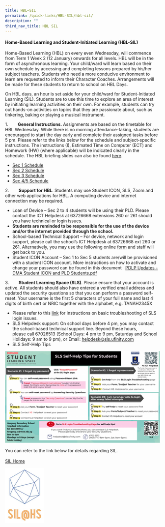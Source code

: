 ```yaml
---
title: HBL–SIL
permalink: /quick-links/HBL-SIL/hbl-sil/
description: ""
third_nav_title: HBL SIL
---
```

#### Home-Based Learning and Student-Initiated Learning (HBL-SIL)


Home-Based Learning (HBL) on every even Wednesday, will commence from Term 1 Week 2 (12 January) onwards for all levels. HBL will be in the form of asynchronous learning. Your child/ward will learn based on their own schedule by accessing and completing lessons prepared by his/her subject teachers. Students who need a more conducive environment to learn are requested to inform their Character Coaches. Arrangements will be made for these students to return to school on HBL Days.  

On HBL days, an hour is set aside for your child/ward for Student-Initiated Learning (SIL). Students are to use this time to explore an area of interest by&nbsp;initiating learning activities on their own. For example, students can try out hands-on activities on topics that they are passionate about, such as tinkering, baking or playing a musical instrument.

1\.&nbsp;&nbsp; &nbsp;&nbsp; &nbsp;&nbsp;**General Instructions.**&nbsp;Assignments are based on the timetable for HBL Wednesday. While there is no morning attendance-taking, students are encouraged to start the day early and complete their assigned tasks before 5 pm. Please refer to the links below for the schedule and subject-specific instructions.&nbsp;The instructions (I), Estimated Time on Computer (ECT) and Homework (HW) (where applicable) will be indicated clearly in the schedule. The HBL briefing slides can also be found&nbsp;[here](/files/HBL%20Briefing%20to%20Students.pdf).&nbsp; &nbsp;

  

*   [Sec 1 Schedule](https://docs.google.com/spreadsheets/d/1owOqfTHko2ptYT4qRBqV274VLTxae0Wi6bfkyHpGod0)
*   [Sec 2 Schedule](https://docs.google.com/spreadsheets/d/1XRY60ZEYWlDAUrJMR2hebJu7ZzIw_O87Pk2ar00R5-A)
*   [Sec 3 Schedule](https://docs.google.com/spreadsheets/d/1OUh7ccx5K04b-mSbPJ6qt4zP_MHdxSXLUwPm8oUpNvI)
*   [Sec 4/5 Schedule](https://docs.google.com/spreadsheets/d/1DHxE6cb9C4luiaf-5vt43CjKoEZhGjbQdDrsUc8kH3I/edit?usp=sharing)

2\.&nbsp;&nbsp; &nbsp;&nbsp; &nbsp;&nbsp;**Support for HBL**. Students may use Student ICON, SLS, Zoom and other web applications for HBL. A computing device and internet connection may be required.

*   Loan of Device – Sec 2 to 4 students will be using their PLD. Please contact the ICT Helpdesk at 63726668 extensions 260 or 261 should you have technical or login issues.
*   **Students are reminded to be responsible for the use of the device and/or the internet provided through the school.**
*   School-based Technical Support – For device, network and login support, please call the school’s ICT Helpdesk at 63726668 ext 260 or 261. Alternatively, you may use the following online&nbsp;[form](https://form.gov.sg/#!/5e411c92366d6a0011c76b50)&nbsp;and staff will get back to you.
*   Student ICON Account – Sec 1 to Sec 5 students are/will be provisioned with a student ICON account. More instructions on how to activate and change your password can be found in this document&nbsp; &nbsp;[PDLP Updates - DMA Student ICON and PLD Students.pdf](/files/DMA/PDLP%20Updates%20-%20DMA%20Student%20ICON%20and%20PLD%20Students.pdf)

3\.&nbsp;&nbsp; &nbsp;&nbsp;&nbsp; &nbsp;**Student Learning Space (SLS)**. Please ensure that your account is active. All students should also have entered a verified email address and updated the security questions&nbsp;so that you can perform a password self-reset. Your username is the first 5 characters of your full name and last 4 digits of birth cert or NRIC together with the alphabet, e.g. TANAH2345X

*   Please refer to this&nbsp;[link](https://static.learning.moe.edu.sg/sls-user-guide/vle/logintroubleshooting/index.html)&nbsp;for instructions on basic troubleshooting of SLS login issues.
*   SLS Helpdesk support: On school days before 4 pm, you may contact the school-based technical support line. Beyond these hours, please&nbsp;call 67026513 (School Days: 4 pm to 9 pm, Saturday and School Holidays: 9 am to 9 pm), or Email:&nbsp;[helpdesk@sls.ufinity.com](mailto:helpdesk@sls.ufinity.com)
*   SLS Self-Help Tips


![](/images/poster%202%20SLS%20self%20help%20tips%20for%20students.png)

You can refer to the link below for details regarding SIL.  
&nbsp;  
[SIL Home](https://sites.google.com/view/hssil/home)


<a href="https://sites.google.com/view/hssil/home" target="_self"> 
          <img src="/images/SIL%20logo.jpeg" style="width:25%"></a>